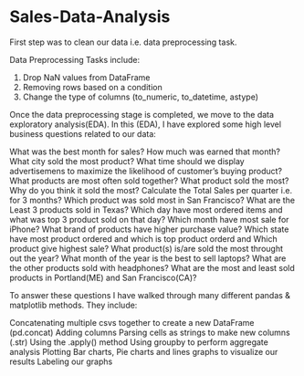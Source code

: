# Sales-Data-Analysis

First step was to clean our data i.e. data preprocessing task. 

Data Preprocessing Tasks include:

1. Drop NaN values from DataFrame
2. Removing rows based on a condition
3. Change the type of columns (to_numeric, to_datetime, astype)

Once the data preprocessing stage is completed, we move to the data exploratory analysis(EDA). In this (EDA), I have explored some high level business questions related to our data:

What was the best month for sales? How much was earned that month?
What city sold the most product?
What time should we display advertisemens to maximize the likelihood of customer’s buying product?
What products are most often sold together?
What product sold the most? Why do you think it sold the most?
Calculate the Total Sales per quarter i.e. for 3 months?
Which product was sold most in San Francisco?
What are the Least 3 products sold in Texas?
Which day have most ordered items and what was top 3 product sold on that day?
Which month have most sale for iPhone?
What brand of products have higher purchase value?
Which state have most product ordered and which is top product orderd and Which product give highest sale?
What product(s) is/are sold the most throught out the year?
What month of the year is the best to sell laptops?
What are the other products sold with headphones?
What are the most and least sold products in Portland(ME) and San Francisco(CA)?


To answer these questions I have walked through many different pandas & matplotlib methods. They include:

Concatenating multiple csvs together to create a new DataFrame (pd.concat)
Adding columns
Parsing cells as strings to make new columns (.str)
Using the .apply() method
Using groupby to perform aggregate analysis
Plotting Bar charts, Pie charts and lines graphs to visualize our results
Labeling our graphs
